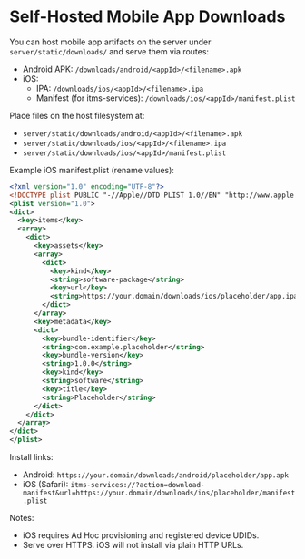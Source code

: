 # Self-Hosted Mobile App Downloads

You can host mobile app artifacts on the server under `server/static/downloads/` and serve them via routes:

- Android APK: `/downloads/android/<appId>/<filename>.apk`
- iOS:
  - IPA: `/downloads/ios/<appId>/<filename>.ipa`
  - Manifest (for itms-services): `/downloads/ios/<appId>/manifest.plist`

Place files on the host filesystem at:

- `server/static/downloads/android/<appId>/<filename>.apk`
- `server/static/downloads/ios/<appId>/<filename>.ipa`
- `server/static/downloads/ios/<appId>/manifest.plist`

Example iOS manifest.plist (rename values):

```xml
<?xml version="1.0" encoding="UTF-8"?>
<!DOCTYPE plist PUBLIC "-//Apple//DTD PLIST 1.0//EN" "http://www.apple.com/DTDs/PropertyList-1.0.dtd">
<plist version="1.0">
<dict>
  <key>items</key>
  <array>
    <dict>
      <key>assets</key>
      <array>
        <dict>
          <key>kind</key>
          <string>software-package</string>
          <key>url</key>
          <string>https://your.domain/downloads/ios/placeholder/app.ipa</string>
        </dict>
      </array>
      <key>metadata</key>
      <dict>
        <key>bundle-identifier</key>
        <string>com.example.placeholder</string>
        <key>bundle-version</key>
        <string>1.0.0</string>
        <key>kind</key>
        <string>software</string>
        <key>title</key>
        <string>Placeholder</string>
      </dict>
    </dict>
  </array>
</dict>
</plist>
```

Install links:

- Android: `https://your.domain/downloads/android/placeholder/app.apk`
- iOS (Safari): `itms-services://?action=download-manifest&url=https://your.domain/downloads/ios/placeholder/manifest.plist`

Notes:
- iOS requires Ad Hoc provisioning and registered device UDIDs.
- Serve over HTTPS. iOS will not install via plain HTTP URLs.
